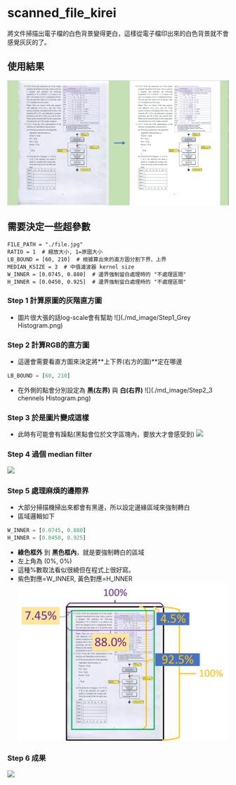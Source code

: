 # scanned_file_kirei
將文件掃描出電子檔的白色背景變得更白，這樣從電子檔印出來的白色背景就不會感覺灰灰的了。

## 使用結果
![](./md_image/result.png)


## 需要決定一些超參數
```python=
FILE_PATH = "./file.jpg"
RATIO = 1  # 縮放大小, 1=原圖大小
LB_BOUND = [60, 210]  # 根據算出來的直方圖分割下界、上界
MEDIAN_KSIZE = 3  # 中值濾波器 kernel size
W_INNER = [0.0745, 0.880]  # 邊界強制留白處理時的 "不處理區間"
H_INNER = [0.0450, 0.925]  # 邊界強制留白處理時的 "不處理區間"
```

### Step  1 計算原圖的灰階直方圖
* 圖片很大張的話log-scale會有幫助
![](./md_image/Step1_Grey Histogram.png)

### Step 2 計算RGB的直方圖
* 這邊會需要看直方圖來決定將**上下界(右方的圖)**定在哪邊
```python
LB_BOUND = [60, 210]
```
* 在外側的點會分別設定為 **黑(左界)** 與 **白(右界)**
![](./md_image/Step2_3 chennels Histogram.png)

### Step 3 於是圖片變成這樣
* 此時有可能會有躁點(黑點會位於文字區塊內，要放大才會感受到)
![](./md_image/Step3_squeezed.png)


### Step 4 過個 median filter
![](./md_image/Step4_after_median_3.png)

### Step 5 處理麻煩的邊際界
* 大部分掃描機掃出來都會有黑邊，所以設定邊緣區域來強制轉白
* 區域邏輯如下
```python
W_INNER = [0.0745, 0.880]
H_INNER = [0.0450, 0.925] 
```
* **綠色框外** 到 **黑色框內**，就是要強制轉白的區域
* 左上角為 (0%, 0%)
* 這種%數取法看似很繞但在程式上很好寫。
* 紫色對應=W_INNER, 黃色對應=H_INNER 
![](./md_image/Step5_margin示意圖.png)

### Step 6 成果
![](./md_image/Step6_final_image.png)








